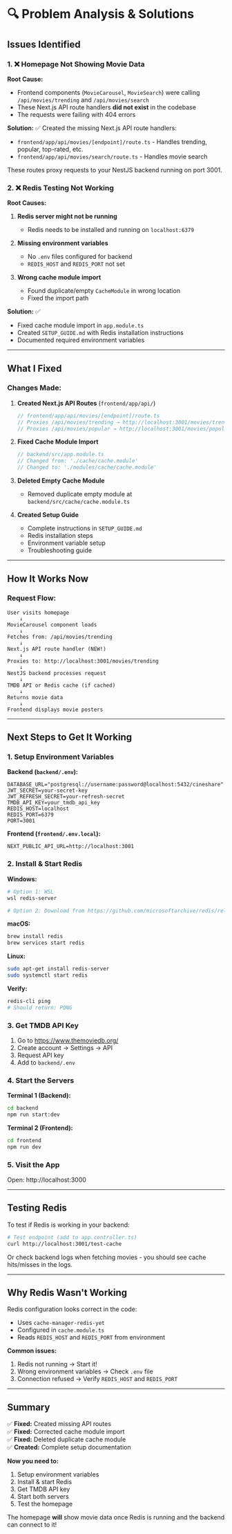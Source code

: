# 🔍 Problem Analysis & Solutions

## Issues Identified

### 1. ❌ Homepage Not Showing Movie Data

**Root Cause:**
- Frontend components (`MovieCarousel`, `MovieSearch`) were calling `/api/movies/trending` and `/api/movies/search`
- These Next.js API route handlers **did not exist** in the codebase
- The requests were failing with 404 errors

**Solution:** ✅
Created the missing Next.js API route handlers:
- `frontend/app/api/movies/[endpoint]/route.ts` - Handles trending, popular, top-rated, etc.
- `frontend/app/api/movies/search/route.ts` - Handles movie search

These routes proxy requests to your NestJS backend running on port 3001.

### 2. ❌ Redis Testing Not Working

**Root Causes:**
1. **Redis server might not be running**
   - Redis needs to be installed and running on `localhost:6379`
   
2. **Missing environment variables**
   - No `.env` files configured for backend
   - `REDIS_HOST` and `REDIS_PORT` not set

3. **Wrong cache module import**
   - Found duplicate/empty `CacheModule` in wrong location
   - Fixed the import path

**Solution:** ✅
- Fixed cache module import in `app.module.ts`
- Created `SETUP_GUIDE.md` with Redis installation instructions
- Documented required environment variables

---

## What I Fixed

### Changes Made:

1. **Created Next.js API Routes** (`frontend/app/api/`)
   ```typescript
   // frontend/app/api/movies/[endpoint]/route.ts
   // Proxies /api/movies/trending → http://localhost:3001/movies/trending
   // Proxies /api/movies/popular → http://localhost:3001/movies/popular
   ```

2. **Fixed Cache Module Import**
   ```typescript
   // backend/src/app.module.ts
   // Changed from: './cache/cache.module'
   // Changed to: './modules/cache/cache.module'
   ```

3. **Deleted Empty Cache Module**
   - Removed duplicate empty module at `backend/src/cache/cache.module.ts`

4. **Created Setup Guide**
   - Complete instructions in `SETUP_GUIDE.md`
   - Redis installation steps
   - Environment variable setup
   - Troubleshooting guide

---

## How It Works Now

### Request Flow:

```
User visits homepage
    ↓
MovieCarousel component loads
    ↓
Fetches from: /api/movies/trending
    ↓
Next.js API route handler (NEW!)
    ↓
Proxies to: http://localhost:3001/movies/trending
    ↓
NestJS backend processes request
    ↓
TMDB API or Redis cache (if cached)
    ↓
Returns movie data
    ↓
Frontend displays movie posters
```

---

## Next Steps to Get It Working

### 1. Setup Environment Variables

**Backend (`backend/.env`):**
```env
DATABASE_URL="postgresql://username:password@localhost:5432/cineshare"
JWT_SECRET=your-secret-key
JWT_REFRESH_SECRET=your-refresh-secret
TMDB_API_KEY=your_tmdb_api_key
REDIS_HOST=localhost
REDIS_PORT=6379
PORT=3001
```

**Frontend (`frontend/.env.local`):**
```env
NEXT_PUBLIC_API_URL=http://localhost:3001
```

### 2. Install & Start Redis

**Windows:**
```bash
# Option 1: WSL
wsl redis-server

# Option 2: Download from https://github.com/microsoftarchive/redis/releases
```

**macOS:**
```bash
brew install redis
brew services start redis
```

**Linux:**
```bash
sudo apt-get install redis-server
sudo systemctl start redis
```

**Verify:**
```bash
redis-cli ping
# Should return: PONG
```

### 3. Get TMDB API Key

1. Go to https://www.themoviedb.org/
2. Create account → Settings → API
3. Request API key
4. Add to `backend/.env`

### 4. Start the Servers

**Terminal 1 (Backend):**
```bash
cd backend
npm run start:dev
```

**Terminal 2 (Frontend):**
```bash
cd frontend
npm run dev
```

### 5. Visit the App

Open: http://localhost:3000

---

## Testing Redis

To test if Redis is working in your backend:

```bash
# Test endpoint (add to app.controller.ts)
curl http://localhost:3001/test-cache
```

Or check backend logs when fetching movies - you should see cache hits/misses in the logs.

---

## Why Redis Wasn't Working

Redis configuration looks correct in the code:
- Uses `cache-manager-redis-yet`
- Configured in `cache.module.ts`
- Reads `REDIS_HOST` and `REDIS_PORT` from environment

**Common issues:**
1. Redis not running → Start it!
2. Wrong environment variables → Check `.env` file
3. Connection refused → Verify `REDIS_HOST` and `REDIS_PORT`

---

## Summary

✅ **Fixed:** Created missing API routes  
✅ **Fixed:** Corrected cache module import  
✅ **Fixed:** Deleted duplicate cache module  
✅ **Created:** Complete setup documentation  

**Now you need to:**
1. Setup environment variables
2. Install & start Redis
3. Get TMDB API key
4. Start both servers
5. Test the homepage

The homepage **will** show movie data once Redis is running and the backend can connect to it!

